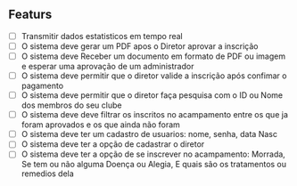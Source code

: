 ## Featurs

- [ ] Transmitir dados estatisticos em tempo real
- [ ] O sistema deve gerar um PDF apos o Diretor aprovar a inscrição
- [ ] O sistema deve Receber um documento em formato de PDF ou imagem e esperar uma aprovação de um administrador
- [ ]  O sistema deve permitir que o diretor valide a inscrição após confimar o pagamento
- [ ] O sistema deve permitir que o diretor faça pesquisa com o ID ou Nome dos membros do seu clube
- [ ] O sistema deve deve filtrar os inscritos no acampamento entre os que ja foram aprovados e os que ainda não foram
- [ ] O sistema deve ter um cadastro de usuarios: nome, senha, data Nasc
- [ ] O sistema deve ter a opção de cadastrar o diretor
- [ ] O sistema deve ter a opção de se inscrever no acampamento: Morrada, Se tem ou não alguma Doença ou Alegia, E quais são os tratamentos ou remedios dela